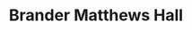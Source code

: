 ---
pid: '40'
_date: circa 1940
derivativo_link: https://derivativo-2.library.columbia.edu/iiif/2/cul:xsj3tx969x/
dlc_link: https://dlc.library.columbia.edu/catalog/cul:fbg79cnpk7
format: photographs
iiif_json: https://derivativo-2.library.columbia.edu/iiif/2/cul:xsj3tx969x/info.json
name: Gottscho, Samuel H. (Samuel Herman), 1875-1971
native_jpg: https://derivativo-2.library.columbia.edu/iiif/2/cul:xsj3tx969x/full/!768,768/0/native.jpg
shelf_location: Morningside, Brander Matthews Hall, MS 162
subjects: College buildings; Columbia University
summary: 
title: Brander Matthews Hall
permalink: /photos/40/
layout: photo-page
---